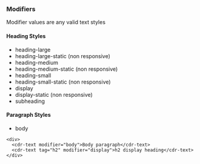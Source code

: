 ### Modifiers

Modifier values are any valid text styles

#### Heading Styles
  * heading-large
  * heading-large-static (non responsive)
  * heading-medium
  * heading-medium-static (non responsive)
  * heading-small
  * heading-small-static (non responsive)
  * display
  * display-static (non responsive)
  * subheading

#### Paragraph Styles
  * body

```
<div>
  <cdr-text modifier="body">Body paragraph</cdr-text>
  <cdr-text tag="h2" modifier="display">h2 display heading</cdr-text>
</div>
```
